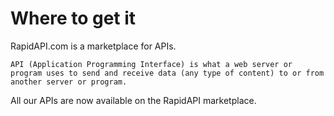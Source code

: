 # Where to get it

RapidAPI.com is a marketplace for APIs. 

`API (Application Programming Interface) is what a web server or program uses to send and receive data (any type of content) to or from another server or program.`

All our APIs are now available on the RapidAPI marketplace.




